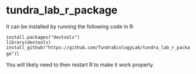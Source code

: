 # tundra_lab_r_package

It can be installed  by running the following code in R:

`install.packages("devtools")`\
`library(devtools)`\
`install_github("https://github.com/TundraEcologyLab/tundra_lab_r_package")`\

You will likely need to then restart R to make it work properly.
